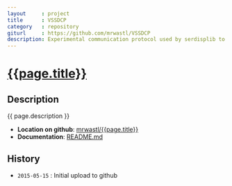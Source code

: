 ```yaml
---
layout     : project
title      : VSSDCP
category   : repository
giturl     : https://github.com/mrwastl/VSSDCP
description: Experimental communication protocol used by serdisplib to control display modules
---
```


[{{page.title}}]({{page.giturl}})
===========

Description
-----------
{{ page.description }}

* **Location on github**: [mrwastl/{{page.title}}]({{page.giturl}})
* **Documentation**: [README.md]({{page.giturl}}/blob/master/README.md)

History
-------
* `2015-05-15` : Initial upload to github

